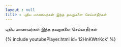 ```yaml
---
layout : null
title : புதிய மாணவர்கள் இந்த தவறுகளை செய்யாதீர்கள்
---
```


புதிய மாணவர்கள் இந்த தவறுகளை செய்யாதீர்கள்



{% include youtubePlayer.html id='l2HnKWtrKck' %}
